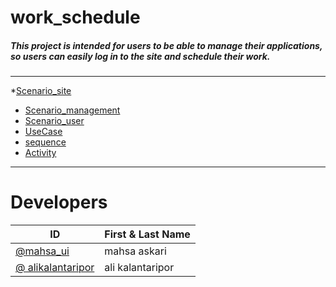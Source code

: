 # work_schedule
##### This project is intended for users to be able to manage their applications, so users can easily log in to the site and schedule their work. 
---
*[Scenario_site][1] 
* [Scenario_management][2]
* [Scenario_user][3]
* [UseCase][4]
* [sequence][5]
* [Activity][6]
---
# Developers
| ID | First & Last Name |
|----|-------------------|
|   [@mahsa_ui][7] | mahsa askari      |
|  [@ alikalantaripor][8] | ali  kalantaripor      |

  [1]: https://github.com/alikalantaripor/work_schedule/blob/master/documentiation/scenario_site.md
  [2]: https://github.com/alikalantaripor/work_schedule/blob/master/documentiation/scenario.md
  [3]: https://github.com/alikalantaripor/work_schedule/blob/master/documentiation/scenario.md
  [4]: https://github.com/alikalantaripor/work_schedule/blob/master/documentiation/usecase.md
  [5]: https://github.com/alikalantaripor/work_schedule/blob/master/documentiation/sequence.md
  [6]: https://github.com/alikalantaripor/work_schedule/blob/master/documentiation/Activity1.md
  [7]: https://github.com/mahsa-ui
  [8]: https://github.com/alikalantaripor
